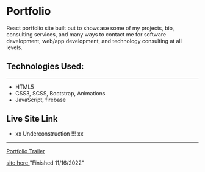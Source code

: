 # Portfolio

React portfolio site built out to showcase some of my projects, bio, consulting services, and many ways to contact me for software development, web/app development, and technology consulting at all levels. 


## Technologies Used:
____
* HTML5 
* CSS3, SCSS, Bootstrap, Animations
* JavaScript, firebase


## Live Site Link

- xx Underconstruction !!! xx 
___
[Portfolio Trailer](https://drive.google.com/file/d/1_xRWfwISvnERwC_oLHitnozSNonCsdNj/view)


[site here ]()"Finished 11/16/2022"
